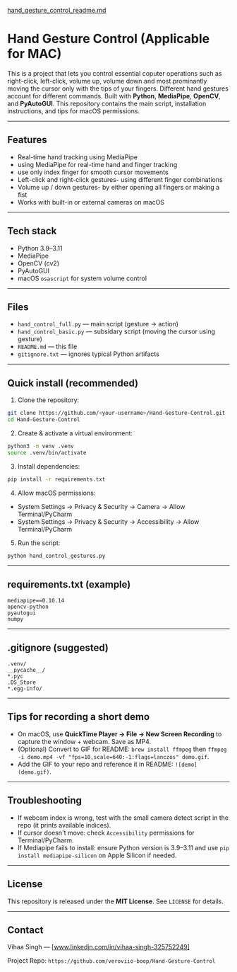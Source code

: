 [hand_gesture_control_readme.md](https://github.com/user-attachments/files/22253270/hand_gesture_control_readme.md)
# Hand Gesture Control (Applicable for MAC)

This is a project that lets you control essential coputer operations such as right-click, left-click, volume up, volume down and most prominantly moving the cursor only with the tips of your fingers. Different hand gestures account for different commands. Built with **Python**, **MediaPipe**, **OpenCV**, and **PyAutoGUI**. This repository contains the main script, installation instructions, and tips for macOS permissions.

---

## Features

- Real-time hand tracking using MediaPipe
- using MediaPipe for real-time hand and finger tracking
- use only index finger for smooth cursor movements
- Left-click and right-click gestures- using different finger combinations
- Volume up / down gestures- by either opening all fingers or making a fist
- Works with built-in or external cameras on macOS

---

## Tech stack

- Python 3.9–3.11
- MediaPipe
- OpenCV (cv2)
- PyAutoGUI
- macOS `osascript` for system volume control

---

## Files

- `hand_control_full.py` — main script (gesture → action)
- `hand_control_basic.py` — subsidary script (moving the cursor using gesture)
- `README.md` — this file
- `gitignore.txt` — ignores typical Python artifacts


---

## Quick install (recommended)

1. Clone the repository:

```bash
git clone https://github.com/<your-username>/Hand-Gesture-Control.git
cd Hand-Gesture-Control
```

2. Create & activate a virtual environment:

```bash
python3 -m venv .venv
source .venv/bin/activate
```

3. Install dependencies:

```bash
pip install -r requirements.txt
```

4. Allow macOS permissions:
- System Settings → Privacy & Security → Camera → Allow Terminal/PyCharm
- System Settings → Privacy & Security → Accessibility → Allow Terminal/PyCharm

5. Run the script:

```bash
python hand_control_gestures.py
```

---

## requirements.txt (example)

```
mediapipe==0.10.14
opencv-python
pyautogui
numpy
```

---

## .gitignore (suggested)

```
.venv/
__pycache__/
*.pyc
.DS_Store
*.egg-info/
```

---

## Tips for recording a short demo

- On macOS, use **QuickTime Player → File → New Screen Recording** to capture the window + webcam. Save as MP4.
- (Optional) Convert to GIF for README: `brew install ffmpeg` then `ffmpeg -i demo.mp4 -vf "fps=10,scale=640:-1:flags=lanczos" demo.gif`.
- Add the GIF to your repo and reference it in README: `![demo](demo.gif)`.

---

## Troubleshooting

- If webcam index is wrong, test with the small camera detect script in the repo (it prints available indices).
- If cursor doesn't move: check `Accessibility` permissions for Terminal/PyCharm.
- If Mediapipe fails to install: ensure Python version is 3.9–3.11 and use `pip install mediapipe-silicon` on Apple Silicon if needed.

---

## License

This repository is released under the **MIT License**. See `LICENSE` for details.

---

## Contact

Vihaa Singh — [www.linkedin.com/in/vihaa-singh-325752249]

Project Repo: `https://github.com/veroviio-boop/Hand-Gesture-Control`



